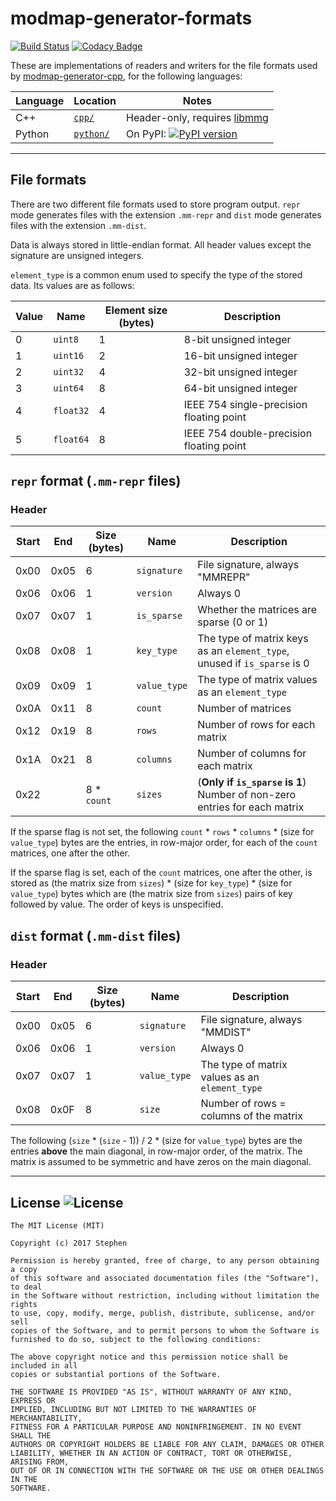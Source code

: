 # modmap-generator-formats

[![Build Status](https://travis-ci.org/stephensolis/modmap-generator-formats.svg?branch=master)](https://travis-ci.org/stephensolis/modmap-generator-formats)
[![Codacy Badge](https://api.codacy.com/project/badge/Grade/7f794ad8eda04e5b94905b99a219a95e)](https://www.codacy.com/app/stephensolis/modmap-generator-formats)

These are implementations of readers and writers for the file formats used by [modmap-generator-cpp](https://github.com/stephensolis/modmap-generator-cpp), for the following languages:

| Language    | Location                                                                                           | Notes                                                           |
|-------------|----------------------------------------------------------------------------------------------------|-----------------------------------------------------------------|
| C++         | [`cpp/`](https://github.com/stephensolis/modmap-generator-formats/tree/master/cpp)                 | Header-only, requires [libmmg](https://github.com/stephensolis/modmap-generator-cpp/tree/master/libmmg) |
| Python      | [`python/`](https://github.com/stephensolis/modmap-generator-formats/tree/master/python)           | On PyPI: [![PyPI version](https://badge.fury.io/py/modmap-generator-formats.svg)](https://badge.fury.io/py/modmap-generator-formats) |
<!---
| Mathematica | [`mathematica/`](https://github.com/stephensolis/modmap-generator-formats/tree/master/mathematica) | |
| MATLAB      | [`matlab/`](https://github.com/stephensolis/modmap-generator-formats/tree/master/matlab)           | |
--->

---

## File formats

There are two different file formats used to store program output. `repr` mode generates files with the extension `.mm-repr` and `dist` mode generates files with the extension `.mm-dist`.

Data is always stored in little-endian format. All header values except the signature are unsigned integers.

`element_type` is a common enum used to specify the type of the stored data. Its values are as follows:

| Value | Name      | Element size (bytes) | Description                              |
|-------|-----------|----------------------|------------------------------------------|
| 0     | `uint8`   | 1                    | 8-bit unsigned integer                   |
| 1     | `uint16`  | 2                    | 16-bit unsigned integer                  |
| 2     | `uint32`  | 4                    | 32-bit unsigned integer                  |
| 3     | `uint64`  | 8                    | 64-bit unsigned integer                  |
| 4     | `float32` | 4                    | IEEE 754 single-precision floating point |
| 5     | `float64` | 8                    | IEEE 754 double-precision floating point |

## `repr` format (`.mm-repr` files)

### Header

| Start | End  | Size (bytes)  | Name         | Description                                                               |
|-------|------|---------------|--------------|---------------------------------------------------------------------------|
| 0x00  | 0x05 | 6             | `signature`  | File signature, always "MMREPR"                                           |
| 0x06  | 0x06 | 1             | `version`    | Always 0                                                                  |
| 0x07  | 0x07 | 1             | `is_sparse`  | Whether the matrices are sparse (0 or 1)                                  |
| 0x08  | 0x08 | 1             | `key_type`   | The type of matrix keys as an `element_type`, unused if `is_sparse` is 0  |
| 0x09  | 0x09 | 1             | `value_type` | The type of matrix values as an `element_type`                            |
| 0x0A  | 0x11 | 8             | `count`      | Number of matrices                                                        |
| 0x12  | 0x19 | 8             | `rows`       | Number of rows for each matrix                                            |
| 0x1A  | 0x21 | 8             | `columns`    | Number of columns for each matrix                                         |
| 0x22  |      | 8 * `count`   | `sizes`      | (**Only if `is_sparse` is 1**) Number of non-zero entries for each matrix |

If the sparse flag is not set, the following `count` * `rows` * `columns` * (size for `value_type`) bytes are the entries, in row-major order, for each of the `count` matrices, one after the other.

If the sparse flag is set, each of the `count` matrices, one after the other, is stored as (the matrix size from `sizes`) * (size for `key_type`) * (size for `value_type`) bytes which are (the matrix size from `sizes`) pairs of key followed by value. The order of keys is unspecified.

## `dist` format (`.mm-dist` files)

### Header

| Start | End  | Size (bytes)  | Name         | Description                                    |
|-------|------|---------------|--------------|------------------------------------------------|
| 0x00  | 0x05 | 6             | `signature`  | File signature, always "MMDIST"                |
| 0x06  | 0x06 | 1             | `version`    | Always 0                                       |
| 0x07  | 0x07 | 1             | `value_type` | The type of matrix values as an `element_type` |
| 0x08  | 0x0F | 8             | `size`       | Number of rows = columns of the matrix         |

The following (`size` * (`size` - 1)) / 2 * (size for `value_type`) bytes are the entries **above** the main diagonal, in row-major order, of the matrix. The matrix is assumed to be symmetric and have zeros on the main diagonal.

---

## License ![License](http://img.shields.io/:license-mit-blue.svg)

    The MIT License (MIT)

    Copyright (c) 2017 Stephen

    Permission is hereby granted, free of charge, to any person obtaining a copy
    of this software and associated documentation files (the "Software"), to deal
    in the Software without restriction, including without limitation the rights
    to use, copy, modify, merge, publish, distribute, sublicense, and/or sell
    copies of the Software, and to permit persons to whom the Software is
    furnished to do so, subject to the following conditions:

    The above copyright notice and this permission notice shall be included in all
    copies or substantial portions of the Software.

    THE SOFTWARE IS PROVIDED "AS IS", WITHOUT WARRANTY OF ANY KIND, EXPRESS OR
    IMPLIED, INCLUDING BUT NOT LIMITED TO THE WARRANTIES OF MERCHANTABILITY,
    FITNESS FOR A PARTICULAR PURPOSE AND NONINFRINGEMENT. IN NO EVENT SHALL THE
    AUTHORS OR COPYRIGHT HOLDERS BE LIABLE FOR ANY CLAIM, DAMAGES OR OTHER
    LIABILITY, WHETHER IN AN ACTION OF CONTRACT, TORT OR OTHERWISE, ARISING FROM,
    OUT OF OR IN CONNECTION WITH THE SOFTWARE OR THE USE OR OTHER DEALINGS IN THE
    SOFTWARE.
